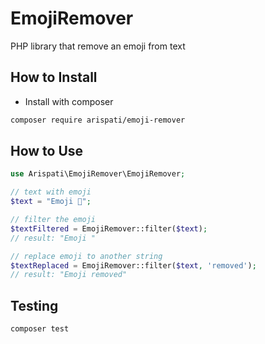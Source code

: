 # EmojiRemover
PHP library that remove an emoji from text

## How to Install
- Install with composer
```bash
composer require arispati/emoji-remover
```

## How to Use
```php
use Arispati\EmojiRemover\EmojiRemover;

// text with emoji
$text = "Emoji 🌆";

// filter the emoji
$textFiltered = EmojiRemover::filter($text);
// result: "Emoji "

// replace emoji to another string
$textReplaced = EmojiRemover::filter($text, 'removed');
// result: "Emoji removed"
```

## Testing
```bash
composer test
```